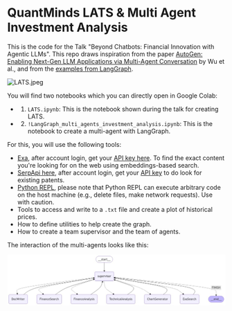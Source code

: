 # QuantMinds LATS & Multi Agent Investment Analysis


This is the code for the Talk "Beyond Chatbots: Financial Innovation with Agentic LLMs". This repo draws inspiration from the paper [AutoGen: Enabling Next-Gen LLM Applications via Multi-Agent Conversation](https://arxiv.org/abs/2308.08155) by Wu et al., and from the [examples from LangGraph](https://github.com/langchain-ai/langgraph/tree/main/examples/multi_agent). 

![LATS.jpeg](resources%2FLATS.jpeg)

You will find two notebooks which you can directly open in Google Colab:

- 1. `LATS.ipynb`: This is the notebook shown during the talk for creating LATS. 
- 2. `!LangGraph_multi_agents_investment_analysis.ipynb`: This is the notebook to create a multi-agent with LangGraph. 

For this, you will use the following tools:

  - [Exa](https://exa.ai/search), after account login, get your [API key here](https://docs.exa.ai/reference/getting-started-with-python). To find the exact content you're looking for on the web using embeddings-based search.  
  - [SerpApi here](https://serpapi.com/), after account login, get your [API key](https://serpapi.com/dashboard) to do look for existing patents.
  - [Python REPL](https://python.langchain.com/docs/integrations/tools/python/), please note that Python REPL can execute arbitrary code on the host machine (e.g., delete files, make network requests). Use with caution.
  - Tools to access and write to a `.txt` file and create a plot of historical prices.
- How to define utilities to help create the graph.
- How to create a team supervisor and the team of agents.


The interaction of the multi-agents looks like this:

![graph.jpeg](resources%2Fgraph.jpeg)